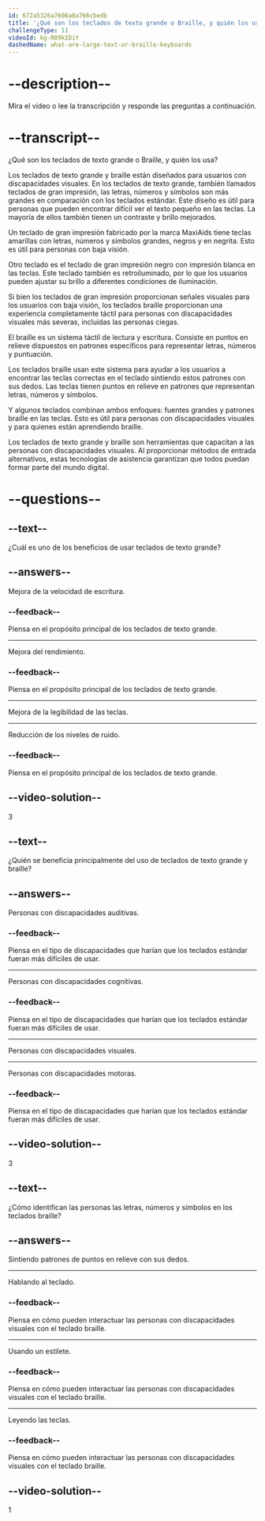 ```yaml
---
id: 672a5326a7606a8a766cbedb
title: '¿Qué son los teclados de texto grande o Braille, y quién los usa?'
challengeType: 11
videoId: kg-R09kIDiY
dashedName: what-are-large-text-or-braille-keyboards
---
```


# --description--

Mira el video o lee la transcripción y responde las preguntas a continuación.

# --transcript--

¿Qué son los teclados de texto grande o Braille, y quién los usa?

Los teclados de texto grande y braille están diseñados para usuarios con discapacidades visuales. En los teclados de texto grande, también llamados teclados de gran impresión, las letras, números y símbolos son más grandes en comparación con los teclados estándar. Este diseño es útil para personas que pueden encontrar difícil ver el texto pequeño en las teclas. La mayoría de ellos también tienen un contraste y brillo mejorados.

Un teclado de gran impresión fabricado por la marca MaxiAids tiene teclas amarillas con letras, números y símbolos grandes, negros y en negrita. Esto es útil para personas con baja visión.

Otro teclado es el teclado de gran impresión negro con impresión blanca en las teclas. Este teclado también es retroiluminado, por lo que los usuarios pueden ajustar su brillo a diferentes condiciones de iluminación.

Si bien los teclados de gran impresión proporcionan señales visuales para los usuarios con baja visión, los teclados braille proporcionan una experiencia completamente táctil para personas con discapacidades visuales más severas, incluidas las personas ciegas.

El braille es un sistema táctil de lectura y escritura. Consiste en puntos en relieve dispuestos en patrones específicos para representar letras, números y puntuación.

Los teclados braille usan este sistema para ayudar a los usuarios a encontrar las teclas correctas en el teclado sintiendo estos patrones con sus dedos. Las teclas tienen puntos en relieve en patrones que representan letras, números y símbolos.

Y algunos teclados combinan ambos enfoques: fuentes grandes y patrones braille en las teclas. Esto es útil para personas con discapacidades visuales y para quienes están aprendiendo braille.

Los teclados de texto grande y braille son herramientas que capacitan a las personas con discapacidades visuales. Al proporcionar métodos de entrada alternativos, estas tecnologías de asistencia garantizan que todos puedan formar parte del mundo digital.

# --questions--

## --text--

¿Cuál es uno de los beneficios de usar teclados de texto grande?

## --answers--

Mejora de la velocidad de escritura.

### --feedback--

Piensa en el propósito principal de los teclados de texto grande.

---

Mejora del rendimiento.

### --feedback--

Piensa en el propósito principal de los teclados de texto grande.

---

Mejora de la legibilidad de las teclas.

---

Reducción de los niveles de ruido.

### --feedback--

Piensa en el propósito principal de los teclados de texto grande.

## --video-solution--

3

## --text--

¿Quién se beneficia principalmente del uso de teclados de texto grande y braille?

## --answers--

Personas con discapacidades auditivas.

### --feedback--

Piensa en el tipo de discapacidades que harían que los teclados estándar fueran más difíciles de usar.

---

Personas con discapacidades cognitivas.

### --feedback--

Piensa en el tipo de discapacidades que harían que los teclados estándar fueran más difíciles de usar.

---

Personas con discapacidades visuales.

---

Personas con discapacidades motoras.

### --feedback--

Piensa en el tipo de discapacidades que harían que los teclados estándar fueran más difíciles de usar.

## --video-solution--

3

## --text--

¿Cómo identifican las personas las letras, números y símbolos en los teclados braille?

## --answers--

Sintiendo patrones de puntos en relieve con sus dedos.

---

Hablando al teclado.

### --feedback--

Piensa en cómo pueden interactuar las personas con discapacidades visuales con el teclado braille.

---

Usando un estilete.

### --feedback--

Piensa en cómo pueden interactuar las personas con discapacidades visuales con el teclado braille.

---

Leyendo las teclas.

### --feedback--

Piensa en cómo pueden interactuar las personas con discapacidades visuales con el teclado braille.

## --video-solution--

1
